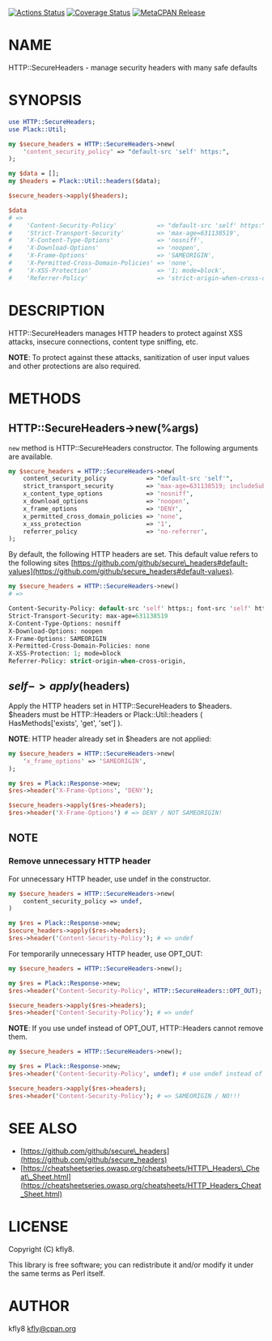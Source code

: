 [![Actions Status](https://github.com/kfly8/p5-HTTP-SecureHeaders/actions/workflows/test.yml/badge.svg)](https://github.com/kfly8/p5-HTTP-SecureHeaders/actions) [![Coverage Status](http://codecov.io/github/kfly8/p5-HTTP-SecureHeaders/coverage.svg?branch=main)](https://codecov.io/github/kfly8/p5-HTTP-SecureHeaders?branch=main) [![MetaCPAN Release](https://badge.fury.io/pl/HTTP-SecureHeaders.svg)](https://metacpan.org/release/HTTP-SecureHeaders)
# NAME

HTTP::SecureHeaders - manage security headers with many safe defaults

# SYNOPSIS

```perl
use HTTP::SecureHeaders;
use Plack::Util;

my $secure_headers = HTTP::SecureHeaders->new(
    'content_security_policy' => "default-src 'self' https:",
);

my $data = [];
my $headers = Plack::Util::headers($data);

$secure_headers->apply($headers);

$data
# =>
#    'Content-Security-Policy'           => "default-src 'self' https:",
#    'Strict-Transport-Security'         => 'max-age=631138519',
#    'X-Content-Type-Options'            => 'nosniff',
#    'X-Download-Options'                => 'noopen',
#    'X-Frame-Options'                   => 'SAMEORIGIN',
#    'X-Permitted-Cross-Domain-Policies' => 'none',
#    'X-XSS-Protection'                  => '1; mode=block',
#    'Referrer-Policy'                   => 'strict-origin-when-cross-origin',
```

# DESCRIPTION

HTTP::SecureHeaders manages HTTP headers to protect against XSS attacks, insecure connections, content type sniffing, etc.

**NOTE**: To protect against these attacks, sanitization of user input values and other protections are also required.

# METHODS

## HTTP::SecureHeaders->new(%args)

`new` method is HTTP::SecureHeaders constructor. The following arguments are available.

```perl
my $secure_headers = HTTP::SecureHeaders->new(
    content_security_policy           => "default-src 'self'",
    strict_transport_security         => 'max-age=631138519; includeSubDomains',
    x_content_type_options            => 'nosniff',
    x_download_options                => 'noopen',
    x_frame_options                   => 'DENY',
    x_permitted_cross_domain_policies => 'none',
    x_xss_protection                  => '1',
    referrer_policy                   => 'no-referrer',
);
```

By default, the following HTTP headers are set.
This default value refers to the following sites [https://github.com/github/secure\_headers#default-values](https://github.com/github/secure_headers#default-values).

```perl
my $secure_headers = HTTP::SecureHeaders->new()
# =>

Content-Security-Policy: default-src 'self' https:; font-src 'self' https: data:; img-src 'self' https: data:; object-src 'none'; script-src https:; style-src 'self' https: 'unsafe-inline'
Strict-Transport-Security: max-age=631138519
X-Content-Type-Options: nosniff
X-Download-Options: noopen
X-Frame-Options: SAMEORIGIN
X-Permitted-Cross-Domain-Policies: none
X-XSS-Protection: 1; mode=block
Referrer-Policy: strict-origin-when-cross-origin,
```

## $self->apply($headers)

Apply the HTTP headers set in HTTP::SecureHeaders to $headers.
$headers must be HTTP::Headers or Plack::Util::headers ( HasMethods\['exists', 'get', 'set'\] ).

**NOTE**: HTTP header already set in $headers are not applied:

```perl
my $secure_headers = HTTP::SecureHeaders->new(
    'x_frame_options' => 'SAMEORIGIN',
);

my $res = Plack::Response->new;
$res->header('X-Frame-Options', 'DENY');

$secure_headers->apply($res->headers);
$res->header('X-Frame-Options') # => DENY / NOT SAMEORIGIN!
```

## NOTE

### Remove unnecessary HTTP header

For unnecessary HTTP header, use undef in the constructor.

```perl
my $secure_headers = HTTP::SecureHeaders->new(
    content_security_policy => undef,
)

my $res = Plack::Response->new;
$secure_headers->apply($res->headers);
$res->header('Content-Security-Policy'); # => undef
```

For temporarily unnecessary HTTP header, use OPT\_OUT:

```perl
my $secure_headers = HTTP::SecureHeaders->new();

my $res = Plack::Response->new;
$res->header('Content-Security-Policy', HTTP::SecureHeaders::OPT_OUT);

$secure_headers->apply($res->headers);
$res->header('Content-Security-Policy'); # => undef
```

**NOTE**: If you use undef instead of OPT\_OUT, HTTP::Headers cannot remove them.

```perl
my $secure_headers = HTTP::SecureHeaders->new();

my $res = Plack::Response->new;
$res->header('Content-Security-Policy', undef); # use undef instead of OPT_OUT

$secure_headers->apply($res->headers);
$res->header('Content-Security-Policy'); # => SAMEORIGIN / NO!!!
```

# SEE ALSO

- [https://github.com/github/secure\_headers](https://github.com/github/secure_headers)
- [https://cheatsheetseries.owasp.org/cheatsheets/HTTP\_Headers\_Cheat\_Sheet.html](https://cheatsheetseries.owasp.org/cheatsheets/HTTP_Headers_Cheat_Sheet.html)

# LICENSE

Copyright (C) kfly8.

This library is free software; you can redistribute it and/or modify
it under the same terms as Perl itself.

# AUTHOR

kfly8 <kfly@cpan.org>
